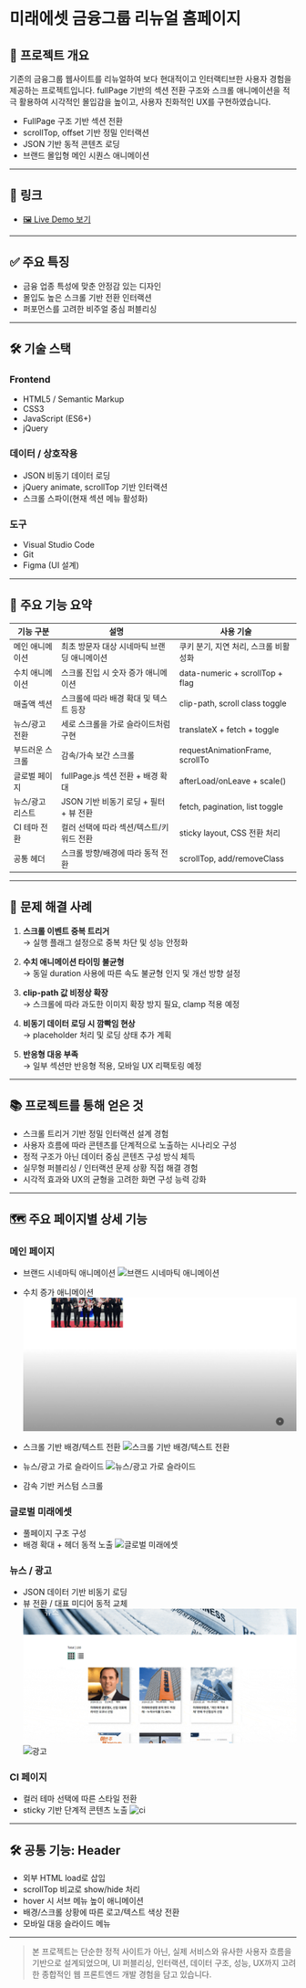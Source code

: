 # 미래에셋 금융그룹 리뉴얼 홈페이지

## 📌 프로젝트 개요

기존의 금융그룹 웹사이트를 리뉴얼하여 보다 현대적이고 인터랙티브한 사용자 경험을 제공하는 프로젝트입니다. fullPage 기반의 섹션 전환 구조와 스크롤 애니메이션을 적극 활용하여 시각적인 몰입감을 높이고, 사용자 친화적인 UX를 구현하였습니다.

- FullPage 구조 기반 섹션 전환
- scrollTop, offset 기반 정밀 인터랙션
- JSON 기반 동적 콘텐츠 로딩
- 브랜드 몰입형 메인 시퀀스 애니메이션
---

## 🔗 링크

- [🖼️ Live Demo 보기]([https://junbs-profile.vercel.app/](https://junb119.github.io/Team_Dongdongju/))

---

## ✅ 주요 특징

- 금융 업종 특성에 맞춘 안정감 있는 디자인
- 몰입도 높은 스크롤 기반 전환 인터랙션
- 퍼포먼스를 고려한 비주얼 중심 퍼블리싱

---

## 🛠 기술 스택

### Frontend
- HTML5 / Semantic Markup
- CSS3
- JavaScript (ES6+)
- jQuery

### 데이터 / 상호작용
- JSON 비동기 데이터 로딩
- jQuery animate, scrollTop 기반 인터랙션
- 스크롤 스파이(현재 섹션 메뉴 활성화)

### 도구
- Visual Studio Code
- Git
- Figma (UI 설계)

---

## 📄 주요 기능 요약

| 기능 구분           | 설명 | 사용 기술 |
|---------------------|------|-----------|
| 메인 애니메이션     | 최초 방문자 대상 시네마틱 브랜딩 애니메이션 | 쿠키 분기, 지연 처리, 스크롤 비활성화 |
| 수치 애니메이션     | 스크롤 진입 시 숫자 증가 애니메이션 | data-numeric + scrollTop + flag |
| 매출액 섹션         | 스크롤에 따라 배경 확대 및 텍스트 등장 | clip-path, scroll class toggle |
| 뉴스/광고 전환      | 세로 스크롤을 가로 슬라이드처럼 구현 | translateX + fetch + toggle |
| 부드러운 스크롤     | 감속/가속 보간 스크롤 | requestAnimationFrame, scrollTo |
| 글로벌 페이지       | fullPage.js 섹션 전환 + 배경 확대 | afterLoad/onLeave + scale() |
| 뉴스/광고 리스트    | JSON 기반 비동기 로딩 + 필터 + 뷰 전환 | fetch, pagination, list toggle |
| CI 테마 전환        | 컬러 선택에 따라 섹션/텍스트/키워드 전환 | sticky layout, CSS 전환 처리 |
| 공통 헤더           | 스크롤 방향/배경에 따라 동적 전환 | scrollTop, add/removeClass |

---

## 🧩 문제 해결 사례

1. **스크롤 이벤트 중복 트리거**  
   → 실행 플래그 설정으로 중복 차단 및 성능 안정화

2. **수치 애니메이션 타이밍 불균형**  
   → 동일 duration 사용에 따른 속도 불균형 인지 및 개선 방향 설정

3. **clip-path 값 비정상 확장**  
   → 스크롤에 따라 과도한 이미지 확장 방지 필요, clamp 적용 예정

4. **비동기 데이터 로딩 시 깜빡임 현상**  
   → placeholder 처리 및 로딩 상태 추가 계획

5. **반응형 대응 부족**  
   → 일부 섹션만 반응형 적용, 모바일 UX 리팩토링 예정

---

## 📚 프로젝트를 통해 얻은 것

- 스크롤 트리거 기반 정밀 인터랙션 설계 경험
- 사용자 흐름에 따라 콘텐츠를 단계적으로 노출하는 시나리오 구성
- 정적 구조가 아닌 데이터 중심 콘텐츠 구성 방식 체득
- 실무형 퍼블리싱 / 인터랙션 문제 상황 직접 해결 경험
- 시각적 효과와 UX의 균형을 고려한 화면 구성 능력 강화

---

## 🗺️ 주요 페이지별 상세 기능

### 메인 페이지
- 브랜드 시네마틱 애니메이션
![브랜드 시네마틱 애니메이션](readmeImg/mirea_intro.gif)

- 수치 증가 애니메이션
![수치 증가 애니메이션](readmeImg/mirea_numeric.gif)

- 스크롤 기반 배경/텍스트 전환
![스크롤 기반 배경/텍스트 전환](readmeImg/mirea_sales.gif)

- 뉴스/광고 가로 슬라이드
![뉴스/광고 가로 슬라이드](readmeImg/mirea_notice.gif)

- 감속 기반 커스텀 스크롤

### 글로벌 미래에셋
- 풀페이지 구조 구성
- 배경 확대 + 헤더 동적 노출
![글로벌 미래에셋](readmeImg/mirea_global.gif)

### 뉴스 / 광고
- JSON 데이터 기반 비동기 로딩
- 뷰 전환 / 대표 미디어 동적 교체
![뉴스](readmeImg/mirea_news.gif)
![광고](readmeImg/mirea_adv.gif)

### CI 페이지
- 컬러 테마 선택에 따른 스타일 전환
- sticky 기반 단계적 콘텐츠 노출
![ci](readmeImg/mirea_ci.gif)
---

## 🛠 공통 기능: Header

- 외부 HTML load로 삽입
- scrollTop 비교로 show/hide 처리
- hover 시 서브 메뉴 높이 애니메이션
- 배경/스크롤 상황에 따른 로고/텍스트 색상 전환
- 모바일 대응 슬라이드 메뉴

---

> 본 프로젝트는 단순한 정적 사이트가 아닌, 실제 서비스와 유사한 사용자 흐름을 기반으로 설계되었으며,
> UI 퍼블리싱, 인터랙션, 데이터 구조, 성능, UX까지 고려한 종합적인 웹 프론트엔드 개발 경험을 담고 있습니다.
